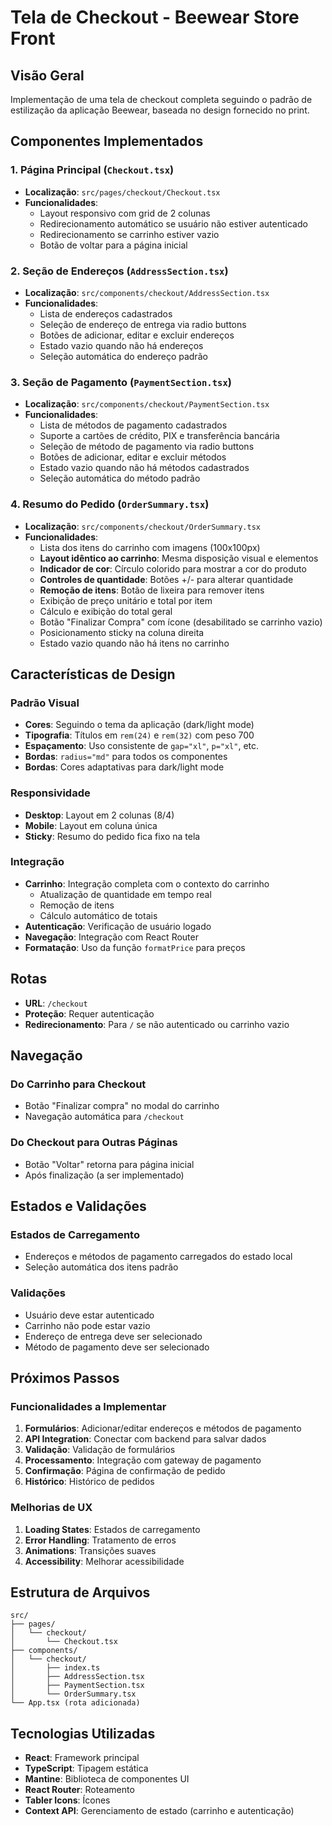 # Tela de Checkout - Beewear Store Front

## Visão Geral

Implementação de uma tela de checkout completa seguindo o padrão de estilização da aplicação Beewear, baseada no design fornecido no print.

## Componentes Implementados

### 1. Página Principal (`Checkout.tsx`)
- **Localização**: `src/pages/checkout/Checkout.tsx`
- **Funcionalidades**:
  - Layout responsivo com grid de 2 colunas
  - Redirecionamento automático se usuário não estiver autenticado
  - Redirecionamento se carrinho estiver vazio
  - Botão de voltar para a página inicial

### 2. Seção de Endereços (`AddressSection.tsx`)
- **Localização**: `src/components/checkout/AddressSection.tsx`
- **Funcionalidades**:
  - Lista de endereços cadastrados
  - Seleção de endereço de entrega via radio buttons
  - Botões de adicionar, editar e excluir endereços
  - Estado vazio quando não há endereços
  - Seleção automática do endereço padrão

### 3. Seção de Pagamento (`PaymentSection.tsx`)
- **Localização**: `src/components/checkout/PaymentSection.tsx`
- **Funcionalidades**:
  - Lista de métodos de pagamento cadastrados
  - Suporte a cartões de crédito, PIX e transferência bancária
  - Seleção de método de pagamento via radio buttons
  - Botões de adicionar, editar e excluir métodos
  - Estado vazio quando não há métodos cadastrados
  - Seleção automática do método padrão

### 4. Resumo do Pedido (`OrderSummary.tsx`)
- **Localização**: `src/components/checkout/OrderSummary.tsx`
- **Funcionalidades**:
  - Lista dos itens do carrinho com imagens (100x100px)
  - **Layout idêntico ao carrinho**: Mesma disposição visual e elementos
  - **Indicador de cor**: Círculo colorido para mostrar a cor do produto
  - **Controles de quantidade**: Botões +/- para alterar quantidade
  - **Remoção de itens**: Botão de lixeira para remover itens
  - Exibição de preço unitário e total por item
  - Cálculo e exibição do total geral
  - Botão "Finalizar Compra" com ícone (desabilitado se carrinho vazio)
  - Posicionamento sticky na coluna direita
  - Estado vazio quando não há itens no carrinho

## Características de Design

### Padrão Visual
- **Cores**: Seguindo o tema da aplicação (dark/light mode)
- **Tipografia**: Títulos em `rem(24)` e `rem(32)` com peso 700
- **Espaçamento**: Uso consistente de `gap="xl"`, `p="xl"`, etc.
- **Bordas**: `radius="md"` para todos os componentes
- **Bordas**: Cores adaptativas para dark/light mode

### Responsividade
- **Desktop**: Layout em 2 colunas (8/4)
- **Mobile**: Layout em coluna única
- **Sticky**: Resumo do pedido fica fixo na tela

### Integração
- **Carrinho**: Integração completa com o contexto do carrinho
  - Atualização de quantidade em tempo real
  - Remoção de itens
  - Cálculo automático de totais
- **Autenticação**: Verificação de usuário logado
- **Navegação**: Integração com React Router
- **Formatação**: Uso da função `formatPrice` para preços

## Rotas

- **URL**: `/checkout`
- **Proteção**: Requer autenticação
- **Redirecionamento**: Para `/` se não autenticado ou carrinho vazio

## Navegação

### Do Carrinho para Checkout
- Botão "Finalizar compra" no modal do carrinho
- Navegação automática para `/checkout`

### Do Checkout para Outras Páginas
- Botão "Voltar" retorna para página inicial
- Após finalização (a ser implementado)

## Estados e Validações

### Estados de Carregamento
- Endereços e métodos de pagamento carregados do estado local
- Seleção automática dos itens padrão

### Validações
- Usuário deve estar autenticado
- Carrinho não pode estar vazio
- Endereço de entrega deve ser selecionado
- Método de pagamento deve ser selecionado

## Próximos Passos

### Funcionalidades a Implementar
1. **Formulários**: Adicionar/editar endereços e métodos de pagamento
2. **API Integration**: Conectar com backend para salvar dados
3. **Validação**: Validação de formulários
4. **Processamento**: Integração com gateway de pagamento
5. **Confirmação**: Página de confirmação de pedido
6. **Histórico**: Histórico de pedidos

### Melhorias de UX
1. **Loading States**: Estados de carregamento
2. **Error Handling**: Tratamento de erros
3. **Animations**: Transições suaves
4. **Accessibility**: Melhorar acessibilidade

## Estrutura de Arquivos

```
src/
├── pages/
│   └── checkout/
│       └── Checkout.tsx
├── components/
│   └── checkout/
│       ├── index.ts
│       ├── AddressSection.tsx
│       ├── PaymentSection.tsx
│       └── OrderSummary.tsx
└── App.tsx (rota adicionada)
```

## Tecnologias Utilizadas

- **React**: Framework principal
- **TypeScript**: Tipagem estática
- **Mantine**: Biblioteca de componentes UI
- **React Router**: Roteamento
- **Tabler Icons**: Ícones
- **Context API**: Gerenciamento de estado (carrinho e autenticação) 